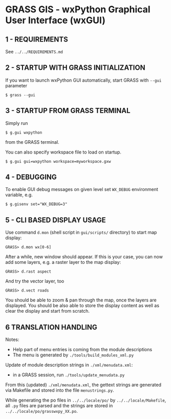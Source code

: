 # GRASS GIS - wxPython Graphical User Interface (wxGUI)

## 1 - REQUIREMENTS

See `../../REQUIREMENTS.md`

## 2 - STARTUP WITH GRASS INITIALIZATION

If you want to launch wxPython GUI automatically, start GRASS with
`--gui` parameter

`$ grass --gui`

## 3 - STARTUP FROM GRASS TERMINAL

Simply run

`$ g.gui wxpython`

from the GRASS terminal.

You can also specify workspace file to load on startup.

`$ g.gui gui=wxpython workspace=myworkspace.gxw`

## 4 - DEBUGGING

To enable GUI debug messages on given level set `WX_DEBUG` environment
variable, e.g.

`$ g.gisenv set="WX_DEBUG=3"`

## 5 - CLI BASED DISPLAY USAGE

Use command `d.mon` (shell script in `gui/scripts/` directory) to start map
display:

`GRASS> d.mon wx[0-6]`

After a while, new window should appear. If this is your case, you can now
add some layers, e.g. a raster layer to the map display:

`GRASS> d.rast aspect`

And try the vector layer, too

`GRASS> d.vect roads`

You should be able to zoom & pan through the map, once the layers are
displayed. You should be also able to store the display content as well as
clear the display and start from scratch.

## 6 TRANSLATION HANDLING

Notes:

- Help part of menu entries is coming from the module descriptions
- The menu is generated by `./tools/build_modules_xml.py`

Update of module description strings in `./xml/menudata.xml`:

- in a GRASS session, run `./tools/update_menudata.py`

From this (updated) `./xml/menudata.xml`, the gettext strings are generated
via Makefile and stored into the file `menustrings.py`.

While generating the po files in `../../locale/po/` by `../../locale/Makefile`,
all `.py` files are parsed and the strings are stored in
`../../locale/po/grasswxpy_XX.po`.
